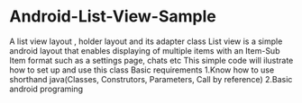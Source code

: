 # Android-List-View-Sample
A list view layout , holder layout and its adapter class
List view is a simple android layout that enables displaying of multiple items with an Item-Sub Item format such as a settings page, chats etc
This simple code will ilustrate how to set up and use this class
Basic requirements
1.Know how to use shorthand java(Classes, Construtors, Parameters, Call by reference)
2.Basic android programing
